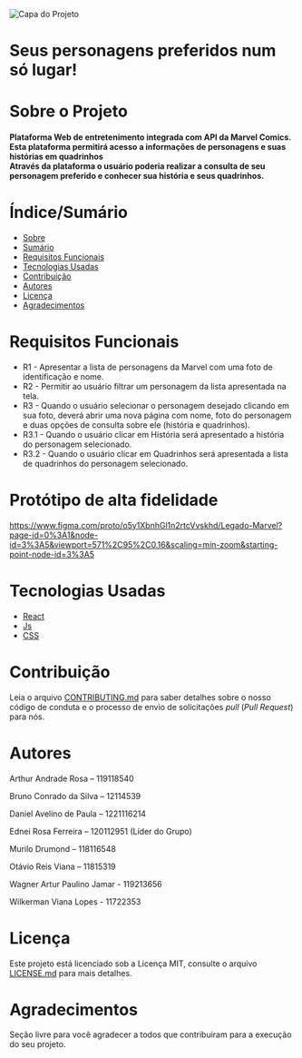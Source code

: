 ![Capa do Projeto](https://github.com/daniel850924/TrabalhoPraticoUsabilidade/blob/2f4cde8132a7a7e4e55e16c9e4745da60195fdb7/Logo/LegadoMarvel-Logo-vazada.png)
# Seus personagens preferidos num só lugar!




# Sobre o Projeto

<h4 align="left"> 
Plataforma Web de entretenimento integrada com API da Marvel Comics.</br>
Esta plataforma permitirá acesso a informações de personagens e suas histórias em quadrinhos</br>
Através da plataforma o usuário poderia realizar a consulta de seu personagem preferido e conhecer sua história e seus quadrinhos.
</h4>

# Índice/Sumário

* [Sobre](#sobre-o-projeto)
* [Sumário](#índice/sumário)
* [Requisitos Funcionais](#requisitos-funcionais)
* [Tecnologias Usadas](#tecnologias-usadas)
* [Contribuição](#contribuição)
* [Autores](#autores)
* [Licença](#licença)
* [Agradecimentos](#agradecimentos)


# Requisitos Funcionais 
- R1 - Apresentar a lista de personagens da Marvel com uma foto de identificação e nome.
- R2 - Permitir ao usuário filtrar um personagem da lista apresentada na tela.
- R3 - Quando o usuário selecionar o personagem desejado clicando em sua foto, deverá abrir uma nova página com nome, foto do personagem e duas opções de consulta sobre ele (história e quadrinhos).
- R3.1 - Quando o usuário clicar em História será apresentado a história do personagem selecionado.
- R3.2 - Quando o usuário clicar em Quadrinhos será apresentada a lista de quadrinhos do personagem selecionado.

#  Protótipo de alta fidelidade 

https://www.figma.com/proto/o5y1XbnhGl1n2rtcVvskhd/Legado-Marvel?page-id=0%3A1&node-id=3%3A5&viewport=571%2C95%2C0.16&scaling=min-zoom&starting-point-node-id=3%3A5

# Tecnologias Usadas

- [React](https://pt-br.reactjs.org/)
- [Js](https://www.javascript.com/)
- [CSS](https://developer.mozilla.org/pt-BR/docs/Web/CSS)


# Contribuição

Leia o arquivo [CONTRIBUTING.md](CONTRIBUTING.md) para saber detalhes sobre o nosso código de conduta e o processo de envio de solicitações *pull* (*Pull Request*) para nós.

# Autores

Arthur Andrade Rosa – 119118540

Bruno Conrado da Silva – 12114539

Daniel Avelino de Paula – 1221116214

Ednei Rosa Ferreira – 120112951 (Líder do Grupo)

Murilo Drumond – 118116548

Otávio Reis Viana – 11815319

Wagner Artur Paulino Jamar - 119213656

Wilkerman Viana Lopes - 11722353


# Licença

Este projeto está licenciado sob a Licença MIT,  consulte o arquivo [LICENSE.md](LICENSE.md) para mais detalhes.

# Agradecimentos

Seção livre para você agradecer a todos que contribuiram para a execução do seu projeto.
